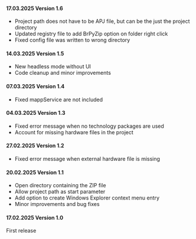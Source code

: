 #### 17.03.2025 Version 1.6
* Project path does not have to be APJ file, but can be the just the project directory
* Updated registry file to add BrPyZip option on folder right click
* Fixed config file was written to wrong directory

#### 14.03.2025 Version 1.5
* New headless mode without UI
* Code cleanup and minor improvements

#### 07.03.2025 Version 1.4
* Fixed mappService are not included

#### 04.03.2025 Version 1.3
* Fixed error message when no technology packages are used
* Account for missing hardware files in the project

#### 27.02.2025 Version 1.2
* Fixed error message when external hardware file is missing

#### 20.02.2025 Version 1.1

* Open directory containing the ZIP file
* Allow project path as start parameter
* Add option to create Windows Explorer context menu entry
* Minor improvements and bug fixes

#### 17.02.2025 Version 1.0

First release
